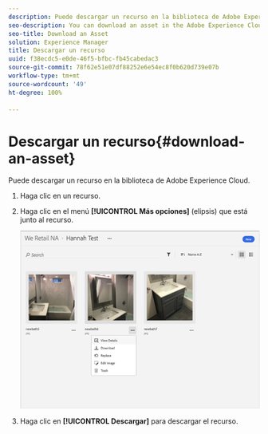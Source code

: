 ```yaml
---
description: Puede descargar un recurso en la biblioteca de Adobe Experience Cloud.
seo-description: You can download an asset in the Adobe Experience Cloud Library.
seo-title: Download an Asset
solution: Experience Manager
title: Descargar un recurso
uuid: f38ecdc5-e0de-46f5-bfbc-fb45cabedac3
source-git-commit: 78f62e51e07df88252e6e54ec8f0b620d739e07b
workflow-type: tm+mt
source-wordcount: '49'
ht-degree: 100%

---
```



# Descargar un recurso{#download-an-asset}

Puede descargar un recurso en la biblioteca de Adobe Experience Cloud.

1. Haga clic en un recurso.
1. Haga clic en el menú **[!UICONTROL Más opciones]** (elipsis) que está junto al recurso.

   ![](assets/library_asset_options.png)

1. Haga clic en **[!UICONTROL Descargar]** para descargar el recurso.

